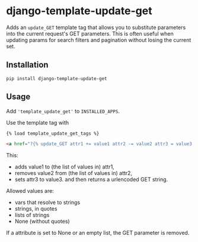 # django-template-update-get

Adds an `update_GET` template tag that allows you to substitute parameters into the current
request's GET parameters. This is often useful when updating params for search filters and
pagination without losing the current set.


## Installation

```
pip install django-template-update-get
```


## Usage

Add `'template_update_get'` to `INSTALLED_APPS`.

Use the template tag with

```html
{% load template_update_get_tags %}

<a href="?{% update_GET attr1 += value1 attr2 -= value2 attr3 = value3 %}">foo</a>
```

This:
 - adds value1 to (the list of values in) attr1,
 - removes value2 from (the list of values in) attr2,
 - sets attr3 to value3.
and then returns a urlencoded GET string.

Allowed values are:
 - vars that resolve to strings
 - strings, in quotes
 - lists of strings
 - None (without quotes)

If a attribute is set to None or an empty list, the GET parameter is removed.